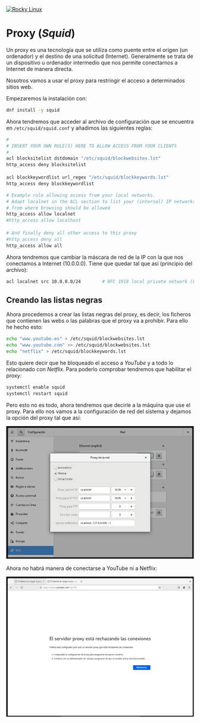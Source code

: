 [![Rocky Linux](https://img.shields.io/badge/Rocky%20Linux-35BF5C?style=for-the-badge&logo=redhat&logoColor=white)](RockyLinux.md)

# Proxy (_Squid_)

Un proxy es una tecnología que se utiliza como puente entre el origen (un ordenador) y el destino de una solicitud (Internet). Generalmente se trata de un dispositivo u ordenador intermedio que nos permite conectarnos a Internet de manera directa.

Nosotros vamos a usar el proxy para restringir el acceso a determinados sitios web.

Empezaremos la instalación con:

```bash
dnf install -y squid
```

Ahora tendremos que acceder al archivo de configuración que se encuentra en ```/etc/squid/squid.conf``` y añadimos las siguientes reglas:

```bash
#
# INSERT YOUR OWN RULE(S) HERE TO ALLOW ACCESS FROM YOUR CLIENTS
#
acl blocksitelist dstdomain "/etc/squid/blockwebsites.lst"
http_access deny blocksitelist

acl blockkeywordlist url_regex "/etc/squid/blockkeywords.lst"
http_access deny blockkeywordlist
```

```bash
# Example rule allowing access from your local networks.
# Adapt localnet in the ACL section to list your (internal) IP networks
# from where browsing should be allowed
http_access allow localnet
#http_access allow localhost

# And finally deny all other access to this proxy
#http_access deny all
http_access allow all
```

Ahora tendremos que cambiar la máscara de red de la IP con la que nos conectamos a Internet (10.0.0.0). Tiene que quedar tal que así (principio del archivo):

```bash
acl localnet src 10.0.0.0/24        # RFC 1918 local private network (LAN)
```

## Creando las listas negras

Ahora procedemos a crear las listas negras del proxy, es decir, los ficheros que contienen las webs o las palabras que el proxy va a prohibir. Para ello he hecho esto:

```bash
echo "www.youtube.es" > /etc/squid/blockwebsites.lst
echo "www.youtube.com" >> /etc/squid/blockwebsites.lst
echo "netflix" > /etc/squid/blockkeywords.lst
```

Esto quiere decir que he bloqueado el acceso a _YouTube_ y a todo lo relacionado con _Netflix_. Para poderlo comprobar tendremos que habilitar el proxy:

```bash
systemctl enable squid
systemctl restart squid
``` 

Pero esto no es todo, ahora tendremos que decirle a la máquina que use el proxy. Para ello nos vamos a la configuración de red del sistema y dejamos la opción del proxy tal que así:

![Proxy config](images/rocky_proxy_config.png)

Ahora no habrá manera de conectarse a YouTube ni a Netflix:

![Proxy rechaza](images/rocky_proxy_rechaza.png)


